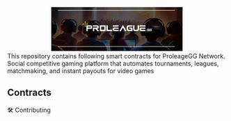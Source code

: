 <div align="center">
  <img src="https://github.com/proleaguegg/DeAi/blob/main/figures/proleague.jpeg?raw=true" width="60%" alt="Proleague-V2" />
</div>
This repository contains following smart contracts for ProleageGG Network. Social competitive gaming platform that automates tournaments, leagues, matchmaking, and instant payouts for video games

## Contracts


🛠️ Contributing
